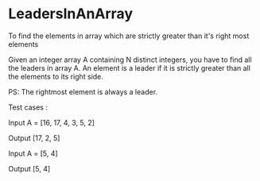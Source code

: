 # LeadersInAnArray
To find the elements in array which are strictly greater than it's right most elements


Given an integer array A containing N distinct integers, you have to find all the leaders in array A. An element is a leader if it is strictly greater than all the elements to its right side.

PS: The rightmost element is always a leader.

Test cases :

Input
A = [16, 17, 4, 3, 5, 2]

Output
[17, 2, 5]

Input
A = [5, 4]

Output
[5, 4]
